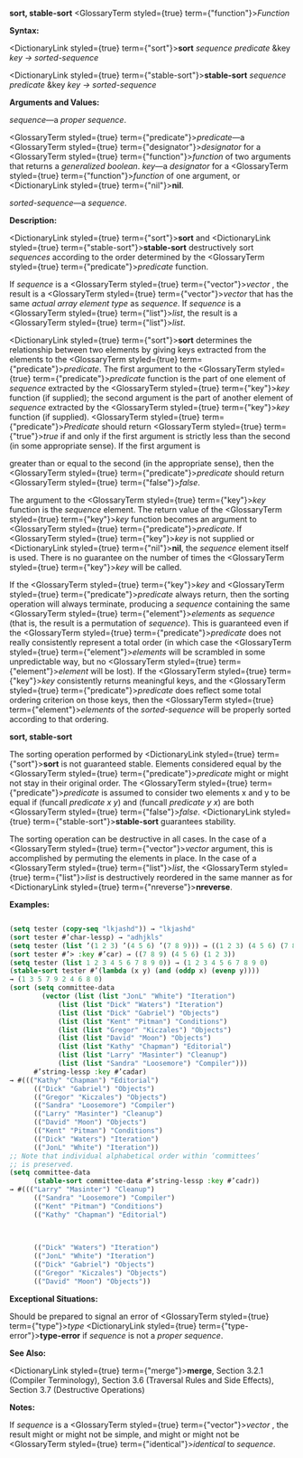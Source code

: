 **sort, stable-sort** <GlossaryTerm styled={true} term={"function"}><i>Function</i></GlossaryTerm> 



**Syntax:** 



<DictionaryLink styled={true} term={"sort"}><b>sort</b></DictionaryLink> *sequence predicate* &amp;key *key → sorted-sequence* 



<DictionaryLink styled={true} term={"stable-sort"}><b>stable-sort</b></DictionaryLink> *sequence predicate* &amp;key *key → sorted-sequence* 



**Arguments and Values:** 



*sequence*—a *proper sequence*. 



<GlossaryTerm styled={true} term={"predicate"}><i>predicate</i></GlossaryTerm>—a <GlossaryTerm styled={true} term={"designator"}><i>designator</i></GlossaryTerm> for a <GlossaryTerm styled={true} term={"function"}><i>function</i></GlossaryTerm> of two arguments that returns a *generalized boolean*. *key*—a *designator* for a <GlossaryTerm styled={true} term={"function"}><i>function</i></GlossaryTerm> of one argument, or <DictionaryLink styled={true} term={"nil"}><b>nil</b></DictionaryLink>. 



*sorted-sequence*—a *sequence*. 



**Description:** 



<DictionaryLink styled={true} term={"sort"}><b>sort</b></DictionaryLink> and <DictionaryLink styled={true} term={"stable-sort"}><b>stable-sort</b></DictionaryLink> destructively sort *sequences* according to the order determined by the <GlossaryTerm styled={true} term={"predicate"}><i>predicate</i></GlossaryTerm> function. 



If *sequence* is a <GlossaryTerm styled={true} term={"vector"}><i>vector</i></GlossaryTerm> , the result is a <GlossaryTerm styled={true} term={"vector"}><i>vector</i></GlossaryTerm> that has the same *actual array element type* as *sequence*. If *sequence* is a <GlossaryTerm styled={true} term={"list"}><i>list</i></GlossaryTerm>, the result is a <GlossaryTerm styled={true} term={"list"}><i>list</i></GlossaryTerm>. 



<DictionaryLink styled={true} term={"sort"}><b>sort</b></DictionaryLink> determines the relationship between two elements by giving keys extracted from the elements to the <GlossaryTerm styled={true} term={"predicate"}><i>predicate</i></GlossaryTerm>. The first argument to the <GlossaryTerm styled={true} term={"predicate"}><i>predicate</i></GlossaryTerm> function is the part of one element of *sequence* extracted by the <GlossaryTerm styled={true} term={"key"}><i>key</i></GlossaryTerm> function (if supplied); the second argument is the part of another element of *sequence* extracted by the <GlossaryTerm styled={true} term={"key"}><i>key</i></GlossaryTerm> function (if supplied). <GlossaryTerm styled={true} term={"predicate"}><i>Predicate</i></GlossaryTerm> should return <GlossaryTerm styled={true} term={"true"}><i>true</i></GlossaryTerm> if and only if the first argument is strictly less than the second (in some appropriate sense). If the first argument is 



greater than or equal to the second (in the appropriate sense), then the <GlossaryTerm styled={true} term={"predicate"}><i>predicate</i></GlossaryTerm> should return <GlossaryTerm styled={true} term={"false"}><i>false</i></GlossaryTerm>. 



The argument to the <GlossaryTerm styled={true} term={"key"}><i>key</i></GlossaryTerm> function is the *sequence* element. The return value of the <GlossaryTerm styled={true} term={"key"}><i>key</i></GlossaryTerm> function becomes an argument to <GlossaryTerm styled={true} term={"predicate"}><i>predicate</i></GlossaryTerm>. If <GlossaryTerm styled={true} term={"key"}><i>key</i></GlossaryTerm> is not supplied or <DictionaryLink styled={true} term={"nil"}><b>nil</b></DictionaryLink>, the *sequence* element itself is used. There is no guarantee on the number of times the <GlossaryTerm styled={true} term={"key"}><i>key</i></GlossaryTerm> will be called. 



If the <GlossaryTerm styled={true} term={"key"}><i>key</i></GlossaryTerm> and <GlossaryTerm styled={true} term={"predicate"}><i>predicate</i></GlossaryTerm> always return, then the sorting operation will always terminate, producing a *sequence* containing the same <GlossaryTerm styled={true} term={"element"}><i>elements</i></GlossaryTerm> as *sequence* (that is, the result is a permutation of *sequence*). This is guaranteed even if the <GlossaryTerm styled={true} term={"predicate"}><i>predicate</i></GlossaryTerm> does not really consistently represent a total order (in which case the <GlossaryTerm styled={true} term={"element"}><i>elements</i></GlossaryTerm> will be scrambled in some unpredictable way, but no <GlossaryTerm styled={true} term={"element"}><i>element</i></GlossaryTerm> will be lost). If the <GlossaryTerm styled={true} term={"key"}><i>key</i></GlossaryTerm> consistently returns meaningful keys, and the <GlossaryTerm styled={true} term={"predicate"}><i>predicate</i></GlossaryTerm> does reflect some total ordering criterion on those keys, then the <GlossaryTerm styled={true} term={"element"}><i>elements</i></GlossaryTerm> of the *sorted-sequence* will be properly sorted according to that ordering. 







 



 



**sort, stable-sort** 



The sorting operation performed by <DictionaryLink styled={true} term={"sort"}><b>sort</b></DictionaryLink> is not guaranteed stable. Elements considered equal by the <GlossaryTerm styled={true} term={"predicate"}><i>predicate</i></GlossaryTerm> might or might not stay in their original order. The <GlossaryTerm styled={true} term={"predicate"}><i>predicate</i></GlossaryTerm> is assumed to consider two elements x and y to be equal if (funcall *predicate x y*) and (funcall *predicate y x*) are both <GlossaryTerm styled={true} term={"false"}><i>false</i></GlossaryTerm>. <DictionaryLink styled={true} term={"stable-sort"}><b>stable-sort</b></DictionaryLink> guarantees stability. 



The sorting operation can be destructive in all cases. In the case of a <GlossaryTerm styled={true} term={"vector"}><i>vector</i></GlossaryTerm> argument, this is accomplished by permuting the elements in place. In the case of a <GlossaryTerm styled={true} term={"list"}><i>list</i></GlossaryTerm>, the <GlossaryTerm styled={true} term={"list"}><i>list</i></GlossaryTerm> is destructively reordered in the same manner as for <DictionaryLink styled={true} term={"nreverse"}><b>nreverse</b></DictionaryLink>. 



**Examples:**
```lisp

(setq tester (copy-seq "lkjashd")) → "lkjashd" 
(sort tester #’char-lessp) → "adhjkls" 
(setq tester (list ’(1 2 3) ’(4 5 6) ’(7 8 9))) → ((1 2 3) (4 5 6) (7 8 9)) 
(sort tester #’> :key #’car) → ((7 8 9) (4 5 6) (1 2 3)) 
(setq tester (list 1 2 3 4 5 6 7 8 9 0)) → (1 2 3 4 5 6 7 8 9 0) 
(stable-sort tester #’(lambda (x y) (and (oddp x) (evenp y)))) 
→ (1 3 5 7 9 2 4 6 8 0) 
(sort (setq committee-data 
	    (vector (list (list "JonL" "White") "Iteration") 
		    (list (list "Dick" "Waters") "Iteration") 
		    (list (list "Dick" "Gabriel") "Objects") 
		    (list (list "Kent" "Pitman") "Conditions") 
		    (list (list "Gregor" "Kiczales") "Objects") 
		    (list (list "David" "Moon") "Objects") 
		    (list (list "Kathy" "Chapman") "Editorial") 
		    (list (list "Larry" "Masinter") "Cleanup") 
		    (list (list "Sandra" "Loosemore") "Compiler"))) 
      #’string-lessp :key #’cadar) 
→ #((("Kathy" "Chapman") "Editorial") 
      (("Dick" "Gabriel") "Objects") 
      (("Gregor" "Kiczales") "Objects") 
      (("Sandra" "Loosemore") "Compiler") 
      (("Larry" "Masinter") "Cleanup") 
      (("David" "Moon") "Objects") 
      (("Kent" "Pitman") "Conditions") 
      (("Dick" "Waters") "Iteration") 
      (("JonL" "White") "Iteration")) 
;; Note that individual alphabetical order within ‘committees’ 
;; is preserved. 
(setq committee-data 
      (stable-sort committee-data #’string-lessp :key #’cadr)) 
→ #((("Larry" "Masinter") "Cleanup") 
      (("Sandra" "Loosemore") "Compiler") 
      (("Kent" "Pitman") "Conditions") 
      (("Kathy" "Chapman") "Editorial") 

      
      
      (("Dick" "Waters") "Iteration") 
      (("JonL" "White") "Iteration") 
      (("Dick" "Gabriel") "Objects") 
      (("Gregor" "Kiczales") "Objects") 
      (("David" "Moon") "Objects")) 

```
**Exceptional Situations:** 



Should be prepared to signal an error of <GlossaryTerm styled={true} term={"type"}><i>type</i></GlossaryTerm> <DictionaryLink styled={true} term={"type-error"}><b>type-error</b></DictionaryLink> if *sequence* is not a *proper sequence*. 



**See Also:** 



<DictionaryLink styled={true} term={"merge"}><b>merge</b></DictionaryLink>, Section 3.2.1 (Compiler Terminology), Section 3.6 (Traversal Rules and Side Effects), Section 3.7 (Destructive Operations) 



**Notes:** 



If *sequence* is a <GlossaryTerm styled={true} term={"vector"}><i>vector</i></GlossaryTerm> , the result might or might not be simple, and might or might not be <GlossaryTerm styled={true} term={"identical"}><i>identical</i></GlossaryTerm> to *sequence*. 




